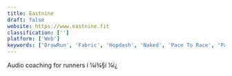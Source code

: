 ```yaml
---
title: Eastnine
draft: false 
website: https://www.eastnine.fit
classification: ['']
platform: ['Web']
keywords: ['DrawRun', 'Fabric', 'Hopdash', 'Naked', 'Pace To Race', 'Paceroo', 'Personal Annual Report Book', 'RaceRunner App', 'Raceday.me', 'Routeshuffle', 'Run For Stuff', 'RunGo', 'Runkeeper Go', 'Running Year', 'Running by Gyroscope', 'Runtastic', 'Stryd', 'Tep', 'Track', 'mRunner']
---
```

Audio coaching for runners í ¼í¾§í ¼í¿